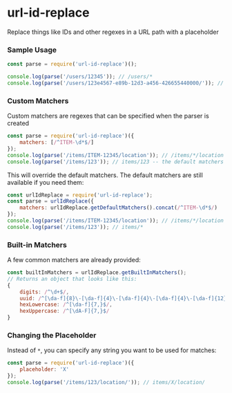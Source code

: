 # url-id-replace
Replace things like IDs and other regexes in a URL path with a placeholder

### Sample Usage
```js
const parse = require('url-id-replace')();

console.log(parse('/users/12345')); // /users/*
console.log(parse('/users/123e4567-e89b-12d3-a456-426655440000/')); // /users/*/
```

### Custom Matchers
Custom matchers are regexes that can be specified when the parser is created
```js
const parse = require('url-id-replace')({
    matchers: [/^ITEM-\d*$/]
});
console.log(parse('/items/ITEM-12345/location')); // /items/*/location
console.log(parse('/items/123')); // items/123 -- the default matchers were overwritten
```

This will override the default matchers. The default matchers are still available if you need them:
```js
const urlIdReplace = require('url-id-replace');
const parse = urlIdReplace({
    matchers: urlIdReplace.getDefaultMatchers().concat(/^ITEM-\d*$/)
});
console.log(parse('/items/ITEM-12345/location')); // /items/*/location
console.log(parse('/items/123')); // items/*

```

### Built-in Matchers
A few common matchers are already provided:
```js
const builtInMatchers = urlIdReplace.getBuiltInMatchers();
// Returns an object that looks like this:
{
    digits: /^\d+$/,
    uuid: /^[\da-f]{8}\-[\da-f]{4}\-[\da-f]{4}\-[\da-f]{4}\-[\da-f]{12}$/i,
    hexLowercase: /^[\da-f]{7,}$/,
    hexUppercase: /^[\dA-F]{7,}$/
}
```

### Changing the Placeholder
Instead of `*`, you can specify any string you want to be used for matches:
```js
const parse = require('url-id-replace')({
    placeholder: 'X'
});
console.log(parse('/items/123/location/')); // items/X/location/
```